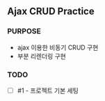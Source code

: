 ## Ajax CRUD Practice
### PURPOSE
- ajax 이용한 비동기 CRUD 구현
- 부분 리렌더링 구현
### TODO
- [ ] #1 - 프로젝트 기본 세팅